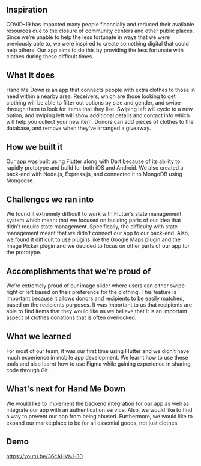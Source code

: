 ## Inspiration
COVID-19 has impacted many people financially and reduced their available resources due to the closure of community centers and other public places. Since we’re unable to help the less fortunate in ways that we were previously able to, we were inspired to create something digital that could help others. Our app aims to do this by providing the less fortunate with clothes during these difficult times.
## What it does
Hand Me Down is an app that connects people with extra clothes to those in need within a nearby area. 
Receivers, which are those looking to get clothing will be able to filter out options by size and gender, and swipe through them to look for items that they like. Swiping left will cycle to a new option, and swiping left will show additional details and contact info which will help you collect your new item. Donors can add pieces of clothes to the database, and remove when they’ve arranged a giveaway.
## How we built it
Our app was built using Flutter along with Dart because of its ability to rapidly prototype and build for both iOS and Android. We also created a back-end with Node.js, Express.js, and connected it to MongoDB using Mongoose.
## Challenges we ran into
We found it extremely difficult to work with Flutter’s state management system which meant that we focused on building parts of our idea that didn’t require state management. Specifically, the difficulty with state management meant that we didn’t connect our app to our back-end. Also, we found it difficult to use plugins like the Google Maps plugin and the Image Picker plugin and we decided to focus on other parts of our app for the prototype.
## Accomplishments that we're proud of
We’re extremely proud of our image slider where users can either swipe right or left based on their preference for the clothing. This feature is important because it allows donors and recipients to be easily matched, based on the recipients purposes. It was important to us that recipients are able to find items that they would like as we believe that it is an important aspect of clothes donations that is often overlooked.
## What we learned
For most of our team, it was our first time using Flutter and we didn’t have much experience in mobile app development. We learnt how to use these tools and also learnt how to use Figma while gaining experience in sharing code through Git.
## What's next for Hand Me Down
We would like to implement the backend integration for our app as well as integrate our app with an authentication service. Also, we would like to find a way to prevent our app from being abused. Furthermore, we would like to expand our marketplace to be for all essential goods, not just clothes.

## Demo
https://youtu.be/36cAHVaJ-30
